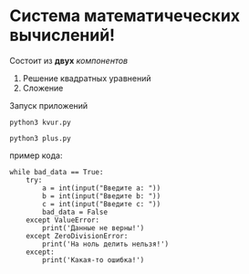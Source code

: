 # Система математичеческих вычислений!
Cостоит  из **двух** *компонентов*
1. Решение квадратных уравнений
2. Сложение

Запуск приложений

`python3 kvur.py`

`python3 plus.py`

пример кода:


```python3
while bad_data == True:
    try:
        a = int(input("Введите a: "))
        b = int(input("Введите b: "))
        c = int(input("Введите c: "))
        bad_data = False
    except ValueError:
        print('Данные не верны!')
    except ZeroDivisionError:
        print('На ноль делить нельзя!')
    except:
        print('Какая-то ошибка!')
```
